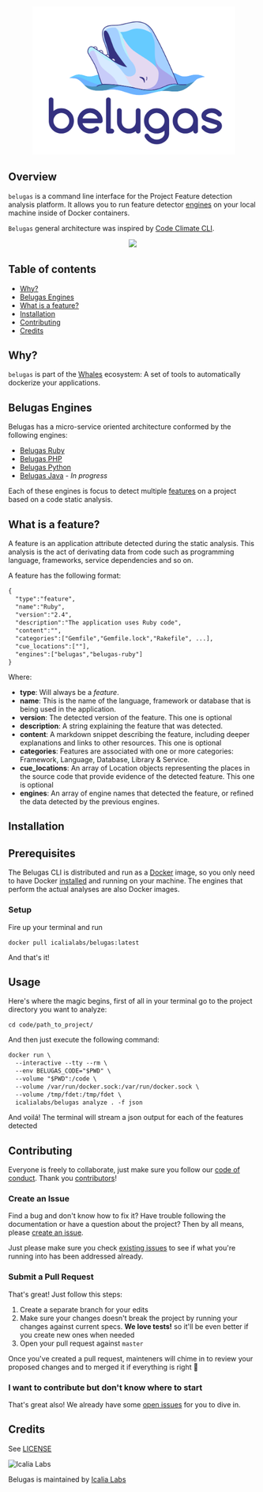 <p align="center">
  <img src="belugas.png" height="300px" alt="Belugas" />
</p>

## Overview

`belugas` is a command line interface for the Project Feature detection analysis platform. It allows you to run feature detector [engines](#belugas-engines) on your local machine inside of Docker containers. 

`Belugas` general architecture was inspired by [Code Climate CLI](https://github.com/codeclimate/codeclimate).

<p align="center">
  <img src="http://i.imgur.com/gMmucQk.gif">
</p>

## Table of contents

- [Why?](#why)
- [Belugas Engines](#belugas-engines)
- [What is a feature?](#what-is-a-feature)
- [Installation](#installation)
- [Contributing](#contributing)
- [Credits](#credits)

## Why?

`belugas` is part of the [Whales](https://github.com/IcaliaLabs/whales-cli) ecosystem: A set of tools to automatically dockerize your applications.

## Belugas Engines

Belugas has a micro-service oriented architecture conformed by the following engines:

- [Belugas Ruby](https://github.com/IcaliaLabs/belugas-ruby)
- [Belugas PHP](https://github.com/IcaliaLabs/belugas)
- [Belugas Python](https://github.com/IcaliaLabs/belugas-python)
- [Belugas Java](https://github.com/IcaliaLabs/belugas-java) - _In progress_

Each of these engines is focus to detect multiple [features](#what-is-a-feature) on a project based on a code static analysis.

## What is a feature?

A feature is an application attribute detected during the static analysis. This analysis is the act of derivating data from code such as programming language, frameworks, service dependencies and so on. 

A feature has the following format:

```
{
  "type":"feature",
  "name":"Ruby",
  "version":"2.4",
  "description":"The application uses Ruby code",
  "content":"",
  "categories":["Gemfile","Gemfile.lock","Rakefile", ...],
  "cue_locations":[""],
  "engines":["belugas","belugas-ruby"]
}
```

Where:

- **type**: Will always be a _feature_.
- **name**: This is the name of the language, framework or database that is being used in the application. 
- **version**: The detected version of the feature. This one is optional
- **description**: A string explaining the feature that was detected.
- **content**: A markdown snippet describing the feature, including deeper explanations and links to other resources. This one is optional
- **categories**: Features are associated with one or more categories: Framework, Language, Database, Library & Service.
- **cue_locations**: An array of Location objects representing the places in the source code that provide evidence of the detected feature. This one is optional
- **engines**: An array of engine names that detected the feature, or refined the data detected by the previous engines.

## Installation 

## Prerequisites

The Belugas CLI is distributed and run as a [Docker](https://hub.docker.com/r/icalialabs/belugas/) image, so you only need to have Docker [installed](https://docs.docker.com/engine/installation/) and running on your machine. The engines that perform the actual analyses are also Docker images. 

### Setup

Fire up your terminal and run

```console
docker pull icalialabs/belugas:latest
```

And that's it! 

## Usage

Here's where the magic begins, first of all in your terminal go to the project directory you want to analyze:

```console
cd code/path_to_project/
```

And then just execute the following command:

```console
docker run \
  --interactive --tty --rm \
  --env BELUGAS_CODE="$PWD" \
  --volume "$PWD":/code \
  --volume /var/run/docker.sock:/var/run/docker.sock \
  --volume /tmp/fdet:/tmp/fdet \
  icalialabs/belugas analyze . -f json
```

And voilá! The terminal will stream a json output for each of the features detected

## Contributing

Everyone is freely to collaborate, just make sure you follow our [code of conduct](https://github.com/IcaliaLabs/belugas/blob/master/CODE_OF_CONDUCT.md). Thank you [contributors](https://github.com/IcaliaLabs/belugas/graphs/contributors)!

### Create an Issue

Find a bug and don't know how to fix it? Have trouble following the documentation or have a question about the project? Then by all means, please [create an issue](https://github.com/IcaliaLabs/belugas/issues/new).

Just please make sure you check [existing issues](https://github.com/IcaliaLabs/belugas/issues) to see if what you're running into has been addressed already.

### Submit a Pull Request

That's great! Just follow this steps:

1. Create a separate branch for your edits
2. Make sure your changes doesn't break the project by running your changes against current specs. **We love tests!** so it'll be even better if you create new ones when needed
3. Open your pull request against `master`

Once you've created a pull request, mainteners will chime in to review your proposed changes and to merged it if everything is right :tada:

### I want to contribute but don't know where to start

That's great also! We already have some [open issues](https://github.com/IcaliaLabs/belugas/issues) for you to dive in.

## Credits

See [LICENSE](LICENSE)

![Icalia Labs](https://raw.githubusercontent.com/IcaliaLabs/kaishi/master/logo.png)

Belugas is maintained by [Icalia Labs](http://www.icalialabs.com/team)
